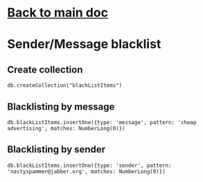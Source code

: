# [Back to main doc](../README.md)

# Sender/Message blacklist

## Create collection

```
db.createCollection("blackListItems")
```


## Blacklisting by message

```
db.blackListItems.insertOne({type: 'message', pattern: 'cheap advertising', matches: NumberLong(0)})
```


## Blacklisting by sender


```
db.blackListItems.insertOne({type: 'sender', pattern: 'nastyspammer@jabber.org', matches: NumberLong(0)})
```
